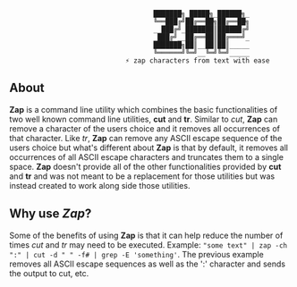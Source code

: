                                         ███████╗_█████╗_██████╗_
                                        ╚══███╔╝██╔══██╗██╔══██╗
                                        __███╔╝_███████║██████╔╝
                                        _███╔╝__██╔══██║██╔═══╝_
                                        ███████╗██║__██║██║_____
                                        ╚══════╝╚═╝__╚═╝╚═╝_____
                                 ⚡ zap characters from text with ease

## About

**Zap** is a command line utility which combines the basic functionalities of two well known command line utilities, **cut** and **tr**. Similar to *cut*, **Zap** can remove a character of the users choice and it removes all occurrences of that character. Like *tr*, **Zap** can remove any ASCII escape sequence of the users choice but what's different about **Zap** is that by default, it removes all occurrences of all ASCII escape characters and truncates them to a single space. **Zap** doesn't provide all of the other functionalities provided by **cut** and **tr** and was not meant to be a replacement for those utilities but was instead created to work along side those utilities.

## Why use *Zap*?

Some of the benefits of using **Zap** is that it can help reduce the number of times *cut* and *tr* may need to be executed. Example: `"some text" | zap -ch ":" | cut -d " " -f# | grep -E 'something'`. The previous example removes all ASCII escape sequences as well as the ':' character and sends the output to cut, etc.
